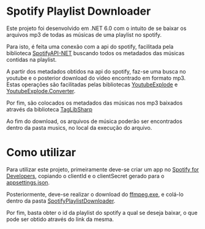 # Spotify Playlist Downloader

Este projeto foi desenvolvido em .NET 6.0 com o intuito de se baixar os arquivos mp3 de todas as músicas de uma playlist no spotify. 

Para isto, é feita uma conexão com a api do spotify, facilitada pela biblioteca  [SpotifyAPI-NET](https://github.com/JohnnyCrazy/SpotifyAPI-NET) buscando todos os metadados das músicas contidas na playlist.

A partir dos metadados obtidos na api do spotify, faz-se uma busca no youtube e o posterior download do vídeo encontrado em formato mp3. Estas operações são facilitadas pelas bibliotecas [YoutubeExplode](https://github.com/Tyrrrz/YoutubeExplode) e [YoutubeExplode.Converter](https://github.com/Tyrrrz/YoutubeExplode).

Por fim, são colocados os metadados das músicas nos mp3 baixados através da biblioteca [TagLibSharp](https://github.com/mono/taglib-sharp)

Ao fim do download, os arquivos de música poderão ser encontrados dentro da pasta musics, no local da execução do arquivo.

# Como utilizar
Para utilizar este projeto, primeiramente deve-se criar um app no [Spotify for Developers](https://developer.spotify.com/dashboard), copiando o clientId e o clientSecret gerado para o [appsettings.json](https://github.com/eugeniobrf/spotifyPlaylistDownloader/blob/master/SpotifyPlaylistDownloader/appsettings.json).

Posteriormente, deve-se realizar o download do [ffmpeg.exe](https://ffbinaries.com/downloads), e colá-lo dentro da pasta [SpotifyPlaylistDownloader](https://github.com/eugeniobrf/spotifyPlaylistDownloader/tree/master/SpotifyPlaylistDownloader).

Por fim, basta obter o id da playlist do spotify a qual se deseja baixar, o que pode ser obtido através do link da mesma.
